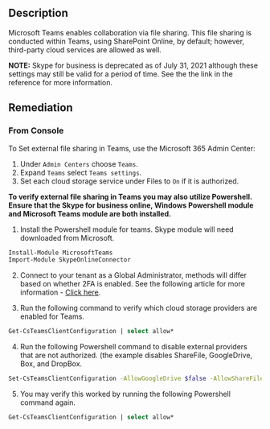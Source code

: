 ## Description

Microsoft Teams enables collaboration via file sharing. This file sharing is conducted within Teams, using SharePoint Online, by default; however, third-party cloud services are allowed as well.

**NOTE:** Skype for business is deprecated as of July 31, 2021 although these settings may still be valid for a period of time. See the the link in the reference for more information.

## Remediation

### From Console

To Set external file sharing in Teams, use the Microsoft 365 Admin Center:

1. Under `Admin Centers` choose `Teams`.
2. Expand `Teams` select `Teams settings`.
3. Set each cloud storage service under Files to `On` if it is authorized.

**To verify external file sharing in Teams you may also utilize Powershell. Ensure that the Skype for business online, Windows Powershell module and Microsoft Teams module are both installed.**

1. Install the Powershell module for teams. Skype module will need downloaded from Microsoft.

```bash
Install-Module MicrosoftTeams
Import-Module SkypeOnlineConnector
```

2. Connect to your tenant as a Global Administrator, methods will differ based on whether 2FA is enabled. See the following article for more information - [Click here](https://docs.microsoft.com/en-us/microsoft-365/enterprise/manage-skype-for-business-online-with-microsoft-365-powershell?view=o365-worldwide).

3. Run the following command to verify which cloud storage providers are enabled for Teams.

```bash
Get-CsTeamsClientConfiguration | select allow*
```

4. Run the following Powershell command to disable external providers that are not authorized. (the example disables ShareFile, GoogleDrive, Box, and DropBox.

```bash
Set-CsTeamsClientConfiguration -AllowGoogleDrive $false -AllowShareFile $false -AllowBox $false -AllowDropBox $false -AllowEgnyte $false
```

5. You may verify this worked by running the following Powershell command again.

```bash
Get-CsTeamsClientConfiguration | select allow*
```
